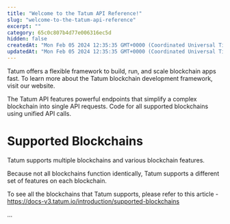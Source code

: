 ```yaml
---
title: "Welcome to the Tatum API Reference!"
slug: "welcome-to-the-tatum-api-reference"
excerpt: ""
category: 65c0c807b4d77e006316ec5d
hidden: false
createdAt: "Mon Feb 05 2024 12:35:35 GMT+0000 (Coordinated Universal Time)"
updatedAt: "Mon Feb 05 2024 12:35:35 GMT+0000 (Coordinated Universal Time)"
---
```

Tatum offers a flexible framework to build, run, and scale blockchain apps fast. To learn more about the Tatum blockchain development framework, visit our website.

The Tatum API features powerful endpoints that simplify a complex blockchain into single API requests. Code for all supported blockchains using unified API calls.

# Supported Blockchains

Tatum supports multiple blockchains and various blockchain features.

Because not all blockchains function identically, Tatum supports a different set of features on each blockchain.

To see all the blockchains that Tatum supports, please refer to this article - <https://docs-v3.tatum.io/introduction/supported-blockchains>

...
